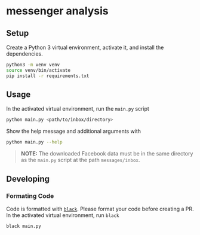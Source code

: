# messenger analysis

## Setup

Create a Python 3 virtual environment, activate it, and install the dependencies.

```bash
python3 -m venv venv
source venv/bin/activate
pip install -r requirements.txt
```

## Usage

In the activated virtual environment, run the `main.py` script

```bash
python main.py <path/to/inbox/directory>
```

Show the help message and additional arguments with

```bash
python main.py --help
```

> **NOTE:** The downloaded Facebook data must be in the same directory as the `main.py` script at the path `messages/inbox`.

## Developing

### Formating Code

Code is formatted with [`black`](https://github.com/psf/black). Please format your code before creating a PR. In the activated virtual environment, run `black`

```bash
black main.py
```
